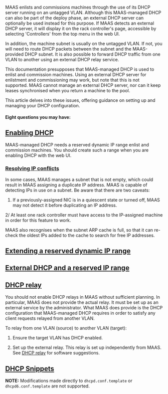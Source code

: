 <!-- deb-2-7-cli
 deb-2-7-cli -->

<!-- deb-2-7-ui
 deb-2-7-ui -->

<!-- deb-2-8-cli
 deb-2-8-cli -->

<!-- deb-2-8-ui
 deb-2-8-ui -->

<!-- deb-2-9-cli
 deb-2-9-cli -->

<!-- deb-2-9-ui
 deb-2-9-ui -->

<!-- snap-2-7-cli
 snap-2-7-cli -->

<!-- snap-2-7-ui
 snap-2-7-ui -->

<!-- snap-2-8-cli
 snap-2-8-cli -->

<!-- snap-2-8-ui
 snap-2-8-ui -->

<!-- snap-2-9-cli
 snap-2-9-cli -->

<!-- snap-2-9-ui
 snap-2-9-ui -->

MAAS enlists and commissions machines through the use of its DHCP server running on an untagged VLAN. Although this MAAS-managed DHCP can also be part of the deploy phase, an external DHCP server can optionally be used instead for this purpose. If MAAS detects an external DHCP server, it will display it on the rack controller's page, accessible by selecting 'Controllers' from the top menu in the web UI.

In addition, the machine subnet is usually on the untagged VLAN. If not, you will need to route DHCP packets between the subnet and the MAAS-provided DHCP subnet. It is also possible to forward DHCP traffic from one VLAN to another using an external DHCP relay service.

This documentation presupposes that MAAS-managed DHCP is used to enlist and commission machines.  Using an external DHCP server for enlistment and commissioning may work, but note that this is not supported. MAAS cannot manage an external DHCP server, nor can it keep leases synchronised when you return a machine to the pool.

This article delves into these issues, offering guidance on setting up and managing your DHCP configuration.

#### Eight questions you may have: 

<!-- deb-2-7-cli
1. [What are reserved IP ranges?](/t/concepts-and-terms/785#heading--ip-ranges)
2. [What is post-commission configuration](/t/commission-machines/2472#heading--post-commission-configuration)
3. [How and why should I enable MAAS-managed DHCP?](#heading--enabling-dhcp)
4. [How do I resolve IP conflicts?](#heading--resolving-ip-conflicts)
5. [How can I extend a reserved dynamic IP range?](#heading--extending-a-reserved-dynamic-ip-range)
6. [How and why should I configure external  DHCP?](#heading--external-dhcp-and-a-reserved-ip-range)
7. [How and why should I use a DHCP relay?](#heading--dhcp-relay)
8. [How and why should I customise MAAS with DHCP snippets?](#heading--dhcp-snippets)
 deb-2-7-cli -->

<!-- deb-2-7-ui
1. [What are reserved IP ranges?](/t/concepts-and-terms/785#heading--ip-ranges)
2. [What is post-commission configuration](/t/commission-machines/2473#heading--post-commission-configuration)
3. [How and why should I enable MAAS-managed DHCP?](#heading--enabling-dhcp)
4. [How do I resolve IP conflicts?](#heading--resolving-ip-conflicts)
5. [How can I extend a reserved dynamic IP range?](#heading--extending-a-reserved-dynamic-ip-range)
6. [How and why should I configure external  DHCP?](#heading--external-dhcp-and-a-reserved-ip-range)
7. [How and why should I use a DHCP relay?](#heading--dhcp-relay)
8. [How and why should I customise MAAS with DHCP snippets?](#heading--dhcp-snippets)
 deb-2-7-ui -->

<!-- deb-2-8-cli
1. [What are reserved IP ranges?](/t/concepts-and-terms/785#heading--ip-ranges)
2. [What is post-commission configuration](/t/commission-machines/2474#heading--post-commission-configuration)
3. [How and why should I enable MAAS-managed DHCP?](#heading--enabling-dhcp)
4. [How do I resolve IP conflicts?](#heading--resolving-ip-conflicts)
5. [How can I extend a reserved dynamic IP range?](#heading--extending-a-reserved-dynamic-ip-range)
6. [How and why should I configure external  DHCP?](#heading--external-dhcp-and-a-reserved-ip-range)
7. [How and why should I use a DHCP relay?](#heading--dhcp-relay)
8. [How and why should I customise MAAS with DHCP snippets?](#heading--dhcp-snippets)
 deb-2-8-cli -->

<!-- deb-2-8-ui
1. [What are reserved IP ranges?](/t/concepts-and-terms/785#heading--ip-ranges)
2. [What is post-commission configuration](/t/commission-machines/2475#heading--post-commission-configuration)
3. [How and why should I enable MAAS-managed DHCP?](#heading--enabling-dhcp)
4. [How do I resolve IP conflicts?](#heading--resolving-ip-conflicts)
5. [How can I extend a reserved dynamic IP range?](#heading--extending-a-reserved-dynamic-ip-range)
6. [How and why should I configure external  DHCP?](#heading--external-dhcp-and-a-reserved-ip-range)
7. [How and why should I use a DHCP relay?](#heading--dhcp-relay)
8. [How and why should I customise MAAS with DHCP snippets?](#heading--dhcp-snippets)
 deb-2-8-ui -->

<!-- deb-2-9-cli
1. [What are reserved IP ranges?](/t/concepts-and-terms/785#heading--ip-ranges)
2. [What is post-commission configuration](/t/commission-machines/2476#heading--post-commission-configuration)
3. [How and why should I enable MAAS-managed DHCP?](#heading--enabling-dhcp)
4. [How do I resolve IP conflicts?](#heading--resolving-ip-conflicts)
5. [How can I extend a reserved dynamic IP range?](#heading--extending-a-reserved-dynamic-ip-range)
6. [How and why should I configure external  DHCP?](#heading--external-dhcp-and-a-reserved-ip-range)
7. [How and why should I use a DHCP relay?](#heading--dhcp-relay)
8. [How and why should I customise MAAS with DHCP snippets?](#heading--dhcp-snippets)
 deb-2-9-cli -->

<!-- deb-2-9-ui
1. [What are reserved IP ranges?](/t/concepts-and-terms/785#heading--ip-ranges)
2. [What is post-commission configuration](/t/commission-machines/2477#heading--post-commission-configuration)
3. [How and why should I enable MAAS-managed DHCP?](#heading--enabling-dhcp)
4. [How do I resolve IP conflicts?](#heading--resolving-ip-conflicts)
5. [How can I extend a reserved dynamic IP range?](#heading--extending-a-reserved-dynamic-ip-range)
6. [How and why should I configure external  DHCP?](#heading--external-dhcp-and-a-reserved-ip-range)
7. [How and why should I use a DHCP relay?](#heading--dhcp-relay)
8. [How and why should I customise MAAS with DHCP snippets?](#heading--dhcp-snippets)
 deb-2-9-ui -->

<!-- snap-2-7-cli
1. [What are reserved IP ranges?](/t/concepts-and-terms/785#heading--ip-ranges)
2. [What is post-commission configuration](/t/commission-machines/2466#heading--post-commission-configuration)
3. [How and why should I enable MAAS-managed DHCP?](#heading--enabling-dhcp)
4. [How do I resolve IP conflicts?](#heading--resolving-ip-conflicts)
5. [How can I extend a reserved dynamic IP range?](#heading--extending-a-reserved-dynamic-ip-range)
6. [How and why should I configure external  DHCP?](#heading--external-dhcp-and-a-reserved-ip-range)
7. [How and why should I use a DHCP relay?](#heading--dhcp-relay)
8. [How and why should I customise MAAS with DHCP snippets?](#heading--dhcp-snippets)
 snap-2-7-cli -->

<!-- snap-2-7-ui
1. [What are reserved IP ranges?](/t/concepts-and-terms/785#heading--ip-ranges)
2. [What is post-commission configuration](/t/commission-machines/2467#heading--post-commission-configuration)
3. [How and why should I enable MAAS-managed DHCP?](#heading--enabling-dhcp)
4. [How do I resolve IP conflicts?](#heading--resolving-ip-conflicts)
5. [How can I extend a reserved dynamic IP range?](#heading--extending-a-reserved-dynamic-ip-range)
6. [How and why should I configure external  DHCP?](#heading--external-dhcp-and-a-reserved-ip-range)
7. [How and why should I use a DHCP relay?](#heading--dhcp-relay)
8. [How and why should I customise MAAS with DHCP snippets?](#heading--dhcp-snippets)
 snap-2-7-ui -->

<!-- snap-2-8-cli
1. [What are reserved IP ranges?](/t/concepts-and-terms/785#heading--ip-ranges)
2. [What is post-commission configuration](/t/commission-machines/2468#heading--post-commission-configuration)
3. [How and why should I enable MAAS-managed DHCP?](#heading--enabling-dhcp)
4. [How do I resolve IP conflicts?](#heading--resolving-ip-conflicts)
5. [How can I extend a reserved dynamic IP range?](#heading--extending-a-reserved-dynamic-ip-range)
6. [How and why should I configure external  DHCP?](#heading--external-dhcp-and-a-reserved-ip-range)
7. [How and why should I use a DHCP relay?](#heading--dhcp-relay)
8. [How and why should I customise MAAS with DHCP snippets?](#heading--dhcp-snippets)
 snap-2-8-cli -->

<!-- snap-2-8-ui
1. [What are reserved IP ranges?](/t/concepts-and-terms/785#heading--ip-ranges)
2. [What is post-commission configuration](/t/commission-machines/2469#heading--post-commission-configuration)
3. [How and why should I enable MAAS-managed DHCP?](#heading--enabling-dhcp)
4. [How do I resolve IP conflicts?](#heading--resolving-ip-conflicts)
5. [How can I extend a reserved dynamic IP range?](#heading--extending-a-reserved-dynamic-ip-range)
6. [How and why should I configure external  DHCP?](#heading--external-dhcp-and-a-reserved-ip-range)
7. [How and why should I use a DHCP relay?](#heading--dhcp-relay)
8. [How and why should I customise MAAS with DHCP snippets?](#heading--dhcp-snippets)
 snap-2-8-ui -->

<!-- snap-2-9-cli
1. [What are reserved IP ranges?](/t/concepts-and-terms/785#heading--ip-ranges)
2. [What is post-commission configuration](/t/commission-machines/2470#heading--post-commission-configuration)
3. [How and why should I enable MAAS-managed DHCP?](#heading--enabling-dhcp)
4. [How do I resolve IP conflicts?](#heading--resolving-ip-conflicts)
5. [How can I extend a reserved dynamic IP range?](#heading--extending-a-reserved-dynamic-ip-range)
6. [How and why should I configure external  DHCP?](#heading--external-dhcp-and-a-reserved-ip-range)
7. [How and why should I use a DHCP relay?](#heading--dhcp-relay)
8. [How and why should I customise MAAS with DHCP snippets?](#heading--dhcp-snippets)
 snap-2-9-cli -->

<!-- snap-2-9-ui
1. [What are reserved IP ranges?](/t/concepts-and-terms/785#heading--ip-ranges)
2. [What is post-commission configuration](/t/commission-machines/2471#heading--post-commission-configuration)
3. [How and why should I enable MAAS-managed DHCP?](#heading--enabling-dhcp)
4. [How do I resolve IP conflicts?](#heading--resolving-ip-conflicts)
5. [How can I extend a reserved dynamic IP range?](#heading--extending-a-reserved-dynamic-ip-range)
6. [How and why should I configure external  DHCP?](#heading--external-dhcp-and-a-reserved-ip-range)
7. [How and why should I use a DHCP relay?](#heading--dhcp-relay)
8. [How and why should I customise MAAS with DHCP snippets?](#heading--dhcp-snippets)
 snap-2-9-ui -->

<a href="#heading--enabling-dhcp"><h2 id="heading--enabling-dhcp">Enabling DHCP</h2></a>

MAAS-managed DHCP needs a reserved dynamic IP range enlist and commission machines. You should create such a range when you are enabling DHCP with the web UI.

<!-- snap-2-7-ui snap-2-8-ui snap-2-9-ui deb-2-7-ui deb-2-8-ui deb-2-9-ui
To enable MAAS-managed DHCP, under the 'Subnets' page select the desired VLAN and then:

1.  Under the 'Take action' button select 'Provide DHCP'. A new window will appear.
2.  Select the primary rack controller. For DHCP HA, select both the primary and the secondary.
3.  Create a reserved, dynamic IP range. Fill in the fields 'Dynamic range start IP' and 'Dynamic range end IP'.
4.  Apply your changes with the 'Provide DHCP' button.

<a href="https://discourse.maas.io/uploads/default/original/1X/6727ac9a78a11e0ec602a5cb646a5776eff67677.png" target = "_blank"><img src="https://discourse.maas.io/uploads/default/original/1X/6727ac9a78a11e0ec602a5cb646a5776eff67677.png"></a>

Now, addresses in this range will get assigned to machines that are being either enlisted or commissioned.  In addition, if you are deploying a machine that has an interface connected to the untagged VLAN, and it has an IP assignment mode set to 'DHCP,' then it will also get an address in this range.
snap-2-7-ui snap-2-8-ui snap-2-9-ui deb-2-7-ui deb-2-8-ui deb-2-9-ui -->

<!-- snap-2-7-cli snap-2-8-cli snap-2-9-cli deb-2-7-cli deb-2-8-cli deb-2-9-cli
To enable DHCP on a VLAN on a certain fabric:

``` bash
maas $PROFILE vlan update $FABRIC_ID $VLAN_TAG dhcp_on=True \
    primary_rack=$PRIMARY_RACK_CONTROLLER
```

To enable DHCP HA, you will need both a primary and a secondary controller:

``` bash
maas $PROFILE vlan update $FABRIC_ID $VLAN_TAG dhcp_on=True \
    primary_rack=$PRIMARY_RACK_CONTROLLER \
    secondary_rack=$SECONDARY_RACK_CONTROLLER 
```

<strong>NOTE:</strong> 
You must enable DHCP for PXE booting on the 'untagged' VLAN.


You will also need to set a default gateway:

``` bash
maas $PROFILE subnet update $SUBNET_CIDR gateway_ip=$MY_GATEWAY
```

snap-2-7-cli snap-2-8-cli snap-2-9-cli deb-2-7-cli deb-2-8-cli deb-2-9-cli -->

<a href="#heading--resolving-ip-conflicts"><h3 id="heading--resolving-ip-conflicts">Resolving IP conflicts</h3></a>

In some cases, MAAS manages a subnet that is not empty, which could result in MAAS assigning a duplicate IP address.  MAAS is capable of detecting IPs in use on a subnet.  Be aware that there are two caveats:

1. If a previously-assigned NIC is in a quiescent state or turned off, MAAS may not detect it before duplicating an IP address.

2/ At least one rack controller must have access to the IP-assigned machine in order for this feature to work.

MAAS also recognises when the subnet ARP cache is full, so that it can re-check the oldest IPs added to the cache to search for free IP addresses.

<a href="#heading--extending-a-reserved-dynamic-ip-range"><h2 id="heading--extending-a-reserved-dynamic-ip-range">Extending a reserved dynamic IP range</h2></a>

<!-- deb-2-7-cli
If necessary, it is possible to add further portions of the subnet to the dynamic IP range (see [IP ranges](/t/ip-ranges/2760)). Furthermore, since you enabled DHCP on a VLAN basis and a VLAN can contain multiple subnets, it is possible to add a portion from those subnets as well. Just select the subnet under the 'Subnets' page and reserve a dynamic range. DHCP will be enabled automatically.
 deb-2-7-cli -->

<!-- deb-2-7-ui
If necessary, it is possible to add further portions of the subnet to the dynamic IP range (see [IP ranges](/t/ip-ranges/2761)). Furthermore, since you enabled DHCP on a VLAN basis and a VLAN can contain multiple subnets, it is possible to add a portion from those subnets as well. Just select the subnet under the 'Subnets' page and reserve a dynamic range. DHCP will be enabled automatically.
 deb-2-7-ui -->

<!-- deb-2-8-cli
If necessary, it is possible to add further portions of the subnet to the dynamic IP range (see [IP ranges](/t/ip-ranges/2762)). Furthermore, since you enabled DHCP on a VLAN basis and a VLAN can contain multiple subnets, it is possible to add a portion from those subnets as well. Just select the subnet under the 'Subnets' page and reserve a dynamic range. DHCP will be enabled automatically.
 deb-2-8-cli -->

<!-- deb-2-8-ui
If necessary, it is possible to add further portions of the subnet to the dynamic IP range (see [IP ranges](/t/ip-ranges/2763)). Furthermore, since you enabled DHCP on a VLAN basis and a VLAN can contain multiple subnets, it is possible to add a portion from those subnets as well. Just select the subnet under the 'Subnets' page and reserve a dynamic range. DHCP will be enabled automatically.
 deb-2-8-ui -->

<!-- deb-2-9-cli
If necessary, it is possible to add further portions of the subnet to the dynamic IP range (see [IP ranges](/t/ip-ranges/2764)). Furthermore, since you enabled DHCP on a VLAN basis and a VLAN can contain multiple subnets, it is possible to add a portion from those subnets as well. Just select the subnet under the 'Subnets' page and reserve a dynamic range. DHCP will be enabled automatically.
 deb-2-9-cli -->

<!-- deb-2-9-ui
If necessary, it is possible to add further portions of the subnet to the dynamic IP range (see [IP ranges](/t/ip-ranges/2765)). Furthermore, since you enabled DHCP on a VLAN basis and a VLAN can contain multiple subnets, it is possible to add a portion from those subnets as well. Just select the subnet under the 'Subnets' page and reserve a dynamic range. DHCP will be enabled automatically.
 deb-2-9-ui -->

<!-- snap-2-7-cli
If necessary, it is possible to add further portions of the subnet to the dynamic IP range (see [IP ranges](/t/ip-ranges/2754)). Furthermore, since you enabled DHCP on a VLAN basis and a VLAN can contain multiple subnets, it is possible to add a portion from those subnets as well. Just select the subnet under the 'Subnets' page and reserve a dynamic range. DHCP will be enabled automatically.
 snap-2-7-cli -->

<!-- snap-2-7-ui
If necessary, it is possible to add further portions of the subnet to the dynamic IP range (see [IP ranges](/t/ip-ranges/2755)). Furthermore, since you enabled DHCP on a VLAN basis and a VLAN can contain multiple subnets, it is possible to add a portion from those subnets as well. Just select the subnet under the 'Subnets' page and reserve a dynamic range. DHCP will be enabled automatically.
 snap-2-7-ui -->

<!-- snap-2-8-cli
If necessary, it is possible to add further portions of the subnet to the dynamic IP range (see [IP ranges](/t/ip-ranges/2756)). Furthermore, since you enabled DHCP on a VLAN basis and a VLAN can contain multiple subnets, it is possible to add a portion from those subnets as well. Just select the subnet under the 'Subnets' page and reserve a dynamic range. DHCP will be enabled automatically.
 snap-2-8-cli -->

<!-- snap-2-8-ui
If necessary, it is possible to add further portions of the subnet to the dynamic IP range (see [IP ranges](/t/ip-ranges/2757)). Furthermore, since you enabled DHCP on a VLAN basis and a VLAN can contain multiple subnets, it is possible to add a portion from those subnets as well. Just select the subnet under the 'Subnets' page and reserve a dynamic range. DHCP will be enabled automatically.
 snap-2-8-ui -->

<!-- snap-2-9-cli
If necessary, it is possible to add further portions of the subnet to the dynamic IP range (see [IP ranges](/t/ip-ranges/2758)). Furthermore, since you enabled DHCP on a VLAN basis and a VLAN can contain multiple subnets, it is possible to add a portion from those subnets as well. Just select the subnet under the 'Subnets' page and reserve a dynamic range. DHCP will be enabled automatically.
 snap-2-9-cli -->

<!-- snap-2-9-ui
If necessary, it is possible to add further portions of the subnet to the dynamic IP range (see [IP ranges](/t/ip-ranges/2759)). Furthermore, since you enabled DHCP on a VLAN basis and a VLAN can contain multiple subnets, it is possible to add a portion from those subnets as well. Just select the subnet under the 'Subnets' page and reserve a dynamic range. DHCP will be enabled automatically.
 snap-2-9-ui -->

<a href="#heading--external-dhcp-and-a-reserved-ip-range"><h2 id="heading--external-dhcp-and-a-reserved-ip-range">External DHCP and a reserved IP range</h2></a>

<!-- deb-2-7-cli
If an external DHCP server is used to deploy machines, then a reserved IP range should be created to prevent the address namespace from being corrupted. For instance, address conflicts may occur if you set a machine's IP assignment mode to 'Auto assign' in the context of an external DHCP server. See [IP ranges](/t/ip-ranges/2760) to create such a range. It should correspond to the lease range of the external server.
 deb-2-7-cli -->

<!-- deb-2-7-ui
If an external DHCP server is used to deploy machines, then a reserved IP range should be created to prevent the address namespace from being corrupted. For instance, address conflicts may occur if you set a machine's IP assignment mode to 'Auto assign' in the context of an external DHCP server. See [IP ranges](/t/ip-ranges/2761) to create such a range. It should correspond to the lease range of the external server.
 deb-2-7-ui -->

<!-- deb-2-8-cli
If an external DHCP server is used to deploy machines, then a reserved IP range should be created to prevent the address namespace from being corrupted. For instance, address conflicts may occur if you set a machine's IP assignment mode to 'Auto assign' in the context of an external DHCP server. See [IP ranges](/t/ip-ranges/2762) to create such a range. It should correspond to the lease range of the external server.
 deb-2-8-cli -->

<!-- deb-2-8-ui
If an external DHCP server is used to deploy machines, then a reserved IP range should be created to prevent the address namespace from being corrupted. For instance, address conflicts may occur if you set a machine's IP assignment mode to 'Auto assign' in the context of an external DHCP server. See [IP ranges](/t/ip-ranges/2763) to create such a range. It should correspond to the lease range of the external server.
 deb-2-8-ui -->

<!-- deb-2-9-cli
If an external DHCP server is used to deploy machines, then a reserved IP range should be created to prevent the address namespace from being corrupted. For instance, address conflicts may occur if you set a machine's IP assignment mode to 'Auto assign' in the context of an external DHCP server. See [IP ranges](/t/ip-ranges/2764) to create such a range. It should correspond to the lease range of the external server.
 deb-2-9-cli -->

<!-- deb-2-9-ui
If an external DHCP server is used to deploy machines, then a reserved IP range should be created to prevent the address namespace from being corrupted. For instance, address conflicts may occur if you set a machine's IP assignment mode to 'Auto assign' in the context of an external DHCP server. See [IP ranges](/t/ip-ranges/2765) to create such a range. It should correspond to the lease range of the external server.
 deb-2-9-ui -->

<!-- snap-2-7-cli
If an external DHCP server is used to deploy machines, then a reserved IP range should be created to prevent the address namespace from being corrupted. For instance, address conflicts may occur if you set a machine's IP assignment mode to 'Auto assign' in the context of an external DHCP server. See [IP ranges](/t/ip-ranges/2754) to create such a range. It should correspond to the lease range of the external server.
 snap-2-7-cli -->

<!-- snap-2-7-ui
If an external DHCP server is used to deploy machines, then a reserved IP range should be created to prevent the address namespace from being corrupted. For instance, address conflicts may occur if you set a machine's IP assignment mode to 'Auto assign' in the context of an external DHCP server. See [IP ranges](/t/ip-ranges/2755) to create such a range. It should correspond to the lease range of the external server.
 snap-2-7-ui -->

<!-- snap-2-8-cli
If an external DHCP server is used to deploy machines, then a reserved IP range should be created to prevent the address namespace from being corrupted. For instance, address conflicts may occur if you set a machine's IP assignment mode to 'Auto assign' in the context of an external DHCP server. See [IP ranges](/t/ip-ranges/2756) to create such a range. It should correspond to the lease range of the external server.
 snap-2-8-cli -->

<!-- snap-2-8-ui
If an external DHCP server is used to deploy machines, then a reserved IP range should be created to prevent the address namespace from being corrupted. For instance, address conflicts may occur if you set a machine's IP assignment mode to 'Auto assign' in the context of an external DHCP server. See [IP ranges](/t/ip-ranges/2757) to create such a range. It should correspond to the lease range of the external server.
 snap-2-8-ui -->

<!-- snap-2-9-cli
If an external DHCP server is used to deploy machines, then a reserved IP range should be created to prevent the address namespace from being corrupted. For instance, address conflicts may occur if you set a machine's IP assignment mode to 'Auto assign' in the context of an external DHCP server. See [IP ranges](/t/ip-ranges/2758) to create such a range. It should correspond to the lease range of the external server.
 snap-2-9-cli -->

<!-- snap-2-9-ui
If an external DHCP server is used to deploy machines, then a reserved IP range should be created to prevent the address namespace from being corrupted. For instance, address conflicts may occur if you set a machine's IP assignment mode to 'Auto assign' in the context of an external DHCP server. See [IP ranges](/t/ip-ranges/2759) to create such a range. It should correspond to the lease range of the external server.
 snap-2-9-ui -->

<a href="#heading--dhcp-relay"><h2 id="heading--dhcp-relay">DHCP relay</h2></a>

You should not enable DHCP relays in MAAS without sufficient planning.  In particular, MAAS does not provide the actual relay. It must be set up as an external service by the administrator. What MAAS does provide is the DHCP configuration that MAAS-managed DHCP requires in order to satisfy any client requests relayed from another VLAN.

To relay from one VLAN (source) to another VLAN (target):

1.  Ensure the target VLAN has DHCP enabled.

2.  Set up the external relay. This relay is set up independently from MAAS. See [DHCP relay](/t/concepts-and-terms/785#heading--dhcp-relay) for software suggestions.

<!-- snap-2-7-ui snap-2-8-ui snap-2-9-ui deb-2-7-ui deb-2-8-ui deb-2-9-ui
3.  Configure MAAS-managed DHCP. Navigate to the source VLAN page and select the 'Relay DHCP' action. Fill in the fields in the resulting form. The crucial setting is the target VLAN ('Relay VLAN'). Press the 'Relay DHCP' button to finish.
snap-2-7-ui snap-2-8-ui snap-2-9-ui deb-2-7-ui deb-2-8-ui deb-2-9-ui -->

<!-- snap-2-7-cli snap-2-8-cli snap-2-9-cli deb-2-7-cli deb-2-8-cli deb-2-9-cli
3. To relay DHCP traffic for a VLAN (source) through another VLAN (target):

``` bash
maas $PROFILE vlan update $FABRIC_ID $VLAN_VID_SRC relay_vlan=$VLAN_ID_TARGET
```

For example, to relay VLAN with vid 0 (on fabric-2) through VLAN with id 5002 :

``` bash
maas $PROFILE vlan update 2 0 relay_van=5002
```

snap-2-7-cli snap-2-8-cli snap-2-9-cli deb-2-7-cli deb-2-8-cli deb-2-9-cli -->

<a href="#heading--dhcp-snippets"><h2 id="heading--dhcp-snippets">DHCP Snippets</h2></a>

<!-- deb-2-7-ui deb-2-7-cli deb-2-8-ui deb-2-8-cli deb-2-9-ui deb-2-9-cli
When MAAS manages DHCP, you customise it through the use of DHCP snippets. These are user-defined configuration options that can be applied either globally, per subnet, or per machine. You apply a global snippet to all VLANs, subnets, and machines. All three types end up in `/var/lib/maas/dhcpd.conf` or `/var/lib/maas/dhcpd6.conf`. For information on what options to use, refer to the [`dhcpd.conf` man page](http://manpages.ubuntu.com/cgi-bin/search.py?q=dhcpd.conf).
deb-2-7-ui deb-2-7-cli deb-2-8-ui deb-2-8-cli deb-2-9-ui deb-2-9-cli -->

<!-- snap-2-7-ui snap-2-7-cli snap-2-8-ui snap-2-8-cli snap-2-9-ui snap-2-9-cli
When MAAS manages DHCP, you customise it through the use of DHCP snippets. These are user-defined configuration options that can be applied either globally, per subnet, or per machine. You apply a global snippet to all VLANs, subnets, and machines. All three types end up in `/var/snap/maas/common/maas/dhcpd.conf` or `/var/snap/maas/common/maas/dhcpd6.conf`. Be aware that if you edit these files directly, you will need to `sudo` to `root`, as there is no `maas` user in the snap (all relevant files are owned by `root`). For information on what options to use, refer to the [`dhcpd.conf` man page](http://manpages.ubuntu.com/cgi-bin/search.py?q=dhcpd.conf).
snap-2-7-ui snap-2-7-cli snap-2-8-ui snap-2-8-cli snap-2-9-ui snap-2-9-cli -->

<strong>NOTE:</strong> 
Modifications made directly to `dhcpd.conf.template` or `dhcpd6.conf.template` are not supported.


<!-- snap-2-7-ui snap-2-8-ui snap-2-9-ui deb-2-7-ui deb-2-8-ui deb-2-9-ui
To manage snippets, as an admin, open the 'Settings' page and click on the 'DHCP snippets' tab.

For example, to create a new snippet press 'Add custom snippet'. In the resulting window, choose a name and type for it and enter its associated DHCP configuration. Click 'Save snippet' to apply the change, and make sure to activate the checkbox in the 'Enabled' column of the snippets list.

<a href="https://discourse.maas.io/uploads/default/original/1X/a3247c726ed9e3e5d7a99becd89920e81aaa86f7.png" target = "_blank"><img src="https://discourse.maas.io/uploads/default/original/1X/a3247c726ed9e3e5d7a99becd89920e81aaa86f7.png"></a>
snap-2-7-ui snap-2-8-ui snap-2-9-ui deb-2-7-ui deb-2-8-ui deb-2-9-ui -->

<!-- snap-2-7-cli snap-2-8-cli snap-2-9-cli deb-2-7-cli deb-2-8-cli deb-2-9-cli
When you create a snippet, MAAS enables it by default.

To create a **global** snippet:

``` bash
maas $PROFILE dhcpsnippets create name=$DHCP_SNIPPET_NAME \
    value=$DHCP_CONFIG description=$DHCP_SNIPPET_DESCRIPTION \
    global_snippet=true
```

To create a **subnet** snippet:

``` bash
maas $PROFILE dhcpsnippets create name=$DHCP_SNIPPET_NAME \
    value=$DHCP_CONFIG description=$DHCP_SNIPPET_DESCRIPTION \
    subnet=$SUBNET_ID
```

You can also specify subnets in CIDR format.

To create a **node** snippet:

``` bash
maas $PROFILE dhcpsnippets create name=$DHCP_SNIPPET_NAME \
    value=$DHCP_CONFIG description=$DHCP_SNIPPET_DESCRIPTION \
    node=$NODE_ID
```

You can also use a hostname instead of the node ID.

<a href="#heading--list-snippets"><h3 id="heading--list-snippets">List snippets</h3></a>

To list all snippets (and their characteristics) in the MAAS:

``` bash
maas $PROFILE dhcpsnippets read
```

To list a specific snippet:

``` bash
maas $PROFILE dhcpsnippet read id=$DHCP_SNIPPET_ID
```

The snippet name can also be used instead of its ID:

``` bash
maas $PROFILE dhcpsnippet read name=$DHCP_SNIPPET_NAME
```

<a href="#heading--update-a-snippet"><h3 id="heading--update-a-snippet">Update a snippet</h3></a>

Update a snippet attribute:

``` bash
maas $PROFILE dhcpsnippet update $DHCP_SNIPPET_ID <option=value>
```

You can also use a snippet name instead of its ID.

<a href="#heading--enable-or-disable-a-snippet"><h3 id="heading--enable-or-disable-a-snippet">Enable or disable a snippet</h3></a>

Enabling and disabling a snippet is considered a snippet update and is done via a boolean option ('true' or 'false'). You can disable a snippet like this:

``` bash
maas $PROFILE dhcpsnippet update $DHCP_SNIPPET_ID enabled=false
```

When you disable a snippet, MAAS removes the text you added to the dhcpd.conf file when you created the snippet.

<a href="#heading--delete-a-snippet"><h3 id="heading--delete-a-snippet">Delete a snippet</h3></a>

To delete a snippet:

``` bash
maas $PROFILE dhcpsnippet delete $DHCP_SNIPPET_ID
```

You can also use a snippet name in place of its ID.
snap-2-7-cli snap-2-8-cli snap-2-9-cli deb-2-7-cli deb-2-8-cli deb-2-9-cli -->
